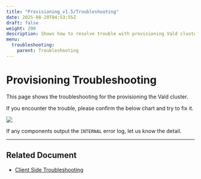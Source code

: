 ```yaml
---
title: "Provisioning_v1.5/Troubleshooting"
date: 2025-08-20T04:53:55Z
draft: false
weight: 200
description: Shows how to resolve trouble with provisioning Vald cluster
menu:
  troubleshooting:
    parent: Troubleshooting
---
```


# Provisioning Troubleshooting

This page shows the troubleshooting for the provisioning the Vald cluster.

If you encounter the trouble, please confirm the below chart and try to fix it.

<img src="/images/v1.5/troubleshooting/provisioning_flow_chart.svg" />

If any components output the `INTERNAL` error log, let us know the detail.

---

## Related Document

- [Client Side Troubleshooting](/docs/v1.5/troubleshooting/client-side)

